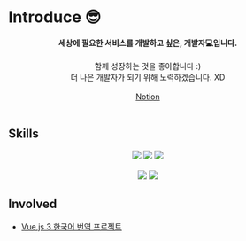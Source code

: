 <div>
  <div>
    <h1>Introduce 😎</h1>
    <div align="center">
      <strong>세상에 필요한 서비스를 개발하고 싶은, 개발자💻입니다.</strong><br />
      <br />
      <div>함께 성장하는 것을 좋아합니다 :)<br />
      더 나은 개발자가 되기 위해 노력하겠습니다. XD</div>
      <br />
      <a target="_blank" href="https://dyel.notion.site/Dyel-Park-d0cbbcccc421470698ff3a3d23709caa">
        Notion
      </a>
    </div>
  </div>
  <br />
  <div>
    <h2>Skills</h2>
    <div>
      <div align="center">
        <img src="https://img.shields.io/badge/%20-F7DF1E?style=flat&label=JavaScript&labelColor=F7DF1E&logo=JavaScript&logoColor=white" />
        <img src="https://img.shields.io/badge/%20-4FC08D?style=flat&label=Vue.js&labelColor=4FC08D&logo=Vue.js&logoColor=white" />
        <img src="https://img.shields.io/badge/%20-000?style=flat&label=Next.js&labelColor=000&logo=Next.js&logoColor=white" />
      </div>
      <br />
      <div align="center">
        <img src="https://img.shields.io/badge/%20-0052cc?style=flat&label=Confluence&labelColor=0052cc&logo=Confluence&logoColor=white" />
        <img src="https://img.shields.io/badge/%20-0052cc?style=flat&label=Jira&labelColor=0052cc&logo=Jira&logoColor=white" />
      </div>
    </div>
  </div>
  <div>
    <h2> Involved </h2>
    <ul>
      <li>
        <a href="https://github.com/vuejs-kr/docs-next/">
          Vue.js 3 한국어 번역 프로젝트
        </a>
      </li>
    </ul>
  </div>
</div>
